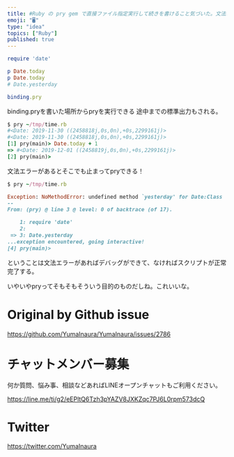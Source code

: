 ```yaml
---
title: #Ruby の pry gem で直接ファイル指定実行して続きを書けること気づいた。文法エラーチェックも。
emoji: "🖥"
type: "idea"
topics: ["Ruby"]
published: true
---
```


```rb
require 'date'

p Date.today
p Date.today
# Date.yesterday

binding.pry
```

binding.pryを書いた場所からpryを実行できる
途中までの標準出力もされる。

```rb
$ pry ~/tmp/time.rb
#<Date: 2019-11-30 ((2458818j,0s,0n),+0s,2299161j)>
#<Date: 2019-11-30 ((2458818j,0s,0n),+0s,2299161j)>
[1] pry(main)> Date.today + 1
=> #<Date: 2019-12-01 ((2458819j,0s,0n),+0s,2299161j)>
[2] pry(main)>
```

文法エラーがあるとそこでも止まってpryできる！

```rb
$ pry ~/tmp/time.rb

Exception: NoMethodError: undefined method `yesterday' for Date:Class
--
From: (pry) @ line 3 @ level: 0 of backtrace (of 17).

    1: require 'date'
    2:
 => 3: Date.yesterday
...exception encountered, going interactive!
[4] pry(main)>
```

ということは文法エラーがあればデバッグができて、なければスクリプトが正常完了する。

いやいやpryってそもそもそういう目的のものだしね。これいいな。



# Original by Github issue

https://github.com/YumaInaura/YumaInaura/issues/2786








<!-- Update From Qiita API -->

# チャットメンバー募集


何か質問、悩み事、相談などあればLINEオープンチャットもご利用ください。

https://line.me/ti/g2/eEPltQ6Tzh3pYAZV8JXKZqc7PJ6L0rpm573dcQ





# Twitter


https://twitter.com/YumaInaura


<!-- Update From Qiita API -->


